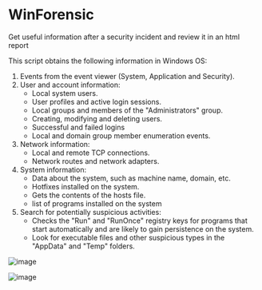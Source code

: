 # WinForensic
Get useful information after a security incident and review it in an html report

This script obtains the following information in Windows OS:
1.	Events from the event viewer (System, Application and Security).
2.  User and account information:
    - Local system users.
    - User profiles and active login sessions.
    - Local groups and members of the "Administrators" group.
    - Creating, modifying and deleting users.
    - Successful and failed logins
    - Local and domain group member enumeration events.
3.	Network information:
    - Local and remote TCP connections.
    - Network routes and network adapters.
4.	System information:
    - Data about the system, such as machine name, domain, etc.
    - Hotfixes installed on the system.
    - Gets the contents of the hosts file.
    - list of programs installed on the system
5.	Search for potentially suspicious activities:
    - Checks the "Run" and "RunOnce" registry keys for programs that start automatically and are likely to gain persistence on the system.
    - Look for executable files and other suspicious types in the "AppData" and "Temp" folders.
  

![image](https://github.com/serten20/WinForensic/assets/88821522/98b651ec-c3d5-42da-bd5a-a9ffa9d1e449)

![image](https://github.com/serten20/WinForensic/assets/88821522/d9c2fbb8-28da-4ef3-9925-5b98f0e72d54)



